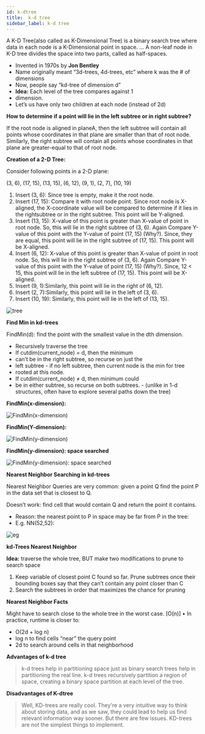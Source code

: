 ```yaml
---
id: k-dtree
title:  k-d tree
sidebar_label: k-d tree
---
```


A K-D Tree(also called as K-Dimensional Tree) is a binary search tree where data in each node is a K-Dimensional point in space. ... A non-leaf node in K-D tree divides the space into two parts, called as half-spaces.

* Invented in 1970s by **Jon Bentley**
* Name originally meant “3d-trees, 4d-trees, etc”
where k was the # of dimensions
* Now, people say “kd-tree of dimension d”
* **Idea:** Each level of the tree compares against 1
* dimension.
* Let’s us have only two children at each node (instead of 2d)

**How to determine if a point will lie in the left subtree or in right subtree?**

If the root node is aligned in planeA, then the left subtree will contain all points whose coordinates in that plane are smaller than that of root node. Similarly, the right subtree will contain all points whose coordinates in that plane are greater-equal to that of root node.

**Creation of a 2-D Tree:**

Consider following points in a 2-D plane:

(3, 6), (17, 15), (13, 15), (6, 12), (9, 1), (2, 7), (10, 19)

1. Insert (3, 6): Since tree is empty, make it the root node.
2. Insert (17, 15): Compare it with root node point. Since root node is X-aligned, the X-coordinate value will be compared to determine if it lies in the rightsubtree or in the right subtree. This point will be Y-aligned.
3. Insert (13, 15): X-value of this point is greater than X-value of point in root node. So, this will lie in the right subtree of (3, 6). Again Compare Y-value of this point with the Y-value of point (17, 15) (Why?). Since, they are equal, this point will lie in the right subtree of (17, 15). This point will be X-aligned.
4. Insert (6, 12): X-value of this point is greater than X-value of point in root node. So, this will lie in the right subtree of (3, 6). Again Compare Y-value of this point with the Y-value of point (17, 15) (Why?). Since, 12 < 15, this point will lie in the left subtree of (17, 15). This point will be X-aligned.
5. Insert (9, 1):Similarly, this point will lie in the right of (6, 12).
6. Insert (2, 7):Similarly, this point will lie in the left of (3, 6).
7. Insert (10, 19): Similarly, this point will lie in the left of (13, 15).


![tree](assets/k-d_tree/tree.png)

**Find Min in kd-trees**

FindMin(d): find the point with the smallest value in
the dth dimension.
* Recursively traverse the tree
* If cutdim(current_node) = d, then the minimum
* can’t be in the right subtree, so recurse on just the
* left subtree - if no left subtree, then current node is the min for tree
* rooted at this node.
* If cutdim(current_node) ≠ d, then minimum could
* be in either subtree, so recurse on both subtrees. - (unlike in 1-d structures, often have to explore several paths down the tree)

**FindMin(x-dimension):**

![FindMin(x-dimension)](assets/k-d_tree/x.png)

**FindMin(Y-dimension):**

![FindMin(y-dimension)](assets/k-d_tree/y.png)

**FindMin(y-dimension): space searched**

![FindMin(y-dimension): space searched](assets/k-d_tree/s.png)

**Nearest Neighbor Searching in kd-trees**

Nearest Neighbor Queries are very common: given a point Q find the
point P in the data set that is closest to Q.

Doesn’t work: find cell that would contain Q and return the point it
contains.
- Reason: the nearest point to P in space may be far from P in the
tree:
- E.g. NN(52,52):

![eg](assets/k-d_tree/eg.png)

**kd-Trees Nearest Neighbor**

**Idea:** traverse the whole tree, BUT make two
modifications to prune to search space

1. Keep variable of closest point C found so far.
   Prune subtrees once their bounding boxes say
   that they can’t contain any point closer than C
2. Search the subtrees in order that maximizes the
   chance for pruning

**Nearest Neighbor Facts**

Might have to search close to the whole tree in the
worst case. [O(n)]
• In practice, runtime is closer to:
- O(2d + log n)
- log n to find cells “near” the query point
- 2d to search around cells in that neighborhood

**Advantages of k-d tree**

>k-d trees help in partitioning space just as binary search trees help in partitioning the real line. k-d trees recursively partition a region of space, creating a binary space partition at each level of the tree.

**Disadvantages of K-dtree**

>Well, KD-trees are really cool. They're a very intuitive way to think about storing data, and as we saw, they could lead to help us find relevant information way sooner. But there are few issues. KD-trees are not the simplest things to implement.